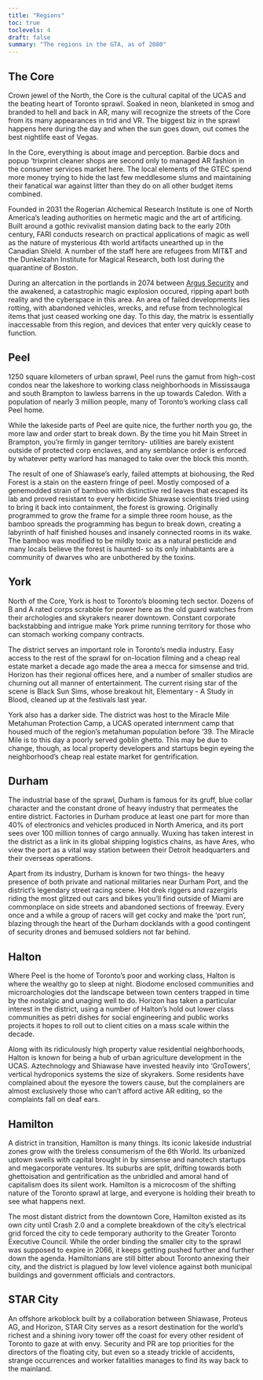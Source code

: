 ```yaml
---
title: "Regions"
toc: true
toclevels: 4
draft: false
summary: "The regions in the GTA, as of 2080"
---
```


## The Core
Crown jewel of the North, the Core is the cultural capital of the UCAS and the beating heart of Toronto sprawl. Soaked in neon, blanketed in smog and branded to hell and back in AR, many will recognize the streets of the Core from its many appearances in trid and VR. The biggest biz in the sprawl happens here during the day and when the sun goes down, out comes the best nightlife east of Vegas.

In the Core, everything is about image and perception. Barbie docs and popup ‘trixprint cleaner shops are second only to managed AR fashion in the consumer services market here. The local elements of the GTEC spend more money trying to hide the last few meddlesome slums and maintaining their fanatical war against litter than they do on all other budget items combined. 

Founded in 2031 the Rogerian Alchemical Research Institute is one of North America’s leading authorities on hermetic magic and the art of artificing. Built around a gothic revivalist mansion dating back to the early 20th century, FARI conducts research on practical applications of magic as well as the nature of mysterious 4th world artifacts unearthed up in the Canadian Shield. A number of the staff here are refugees from MIT&T and the Dunkelzahn Institute for Magical Research, both lost during the quarantine of Boston.

During an altercation in the portlands in 2074 between [Argus Security](law) and the awakened, a catastrophic magic explosion occured, ripping apart both reality and the cyberspace in this area. An area of failed developments lies rotting, with abandoned vehicles, wrecks, and refuse from technological items that just ceased working one day. To this day, the matrix is essentially inaccessable from this region, and devices that enter very quickly cease to function. 


## Peel
1250 square kilometers of urban sprawl, Peel runs the gamut from high-cost condos near the lakeshore to working class neighborhoods in Mississauga and south Brampton to lawless barrens in the up towards Caledon. With a population of nearly 3 million people, many of Toronto’s working class call Peel home.

While the lakeside parts of Peel are quite nice, the further north you go, the more law and order start to break down. By the time you hit Main Street in Brampton, you’re firmly in ganger territory- utilities are barely existent outside of protected corp enclaves, and any semblance order is enforced by whatever petty warlord has managed to take over the block this month.

The result of one of Shiawase’s early, failed attempts at biohousing, the Red Forest is a stain on the eastern fringe of peel. Mostly composed of a genemodded strain of bamboo with distinctive red leaves that escaped its lab and proved resistant to every herbicide Shiawase scientists tried using to bring it back into containment, the forest is growing. Originally programmed to grow the frame for a simple three room house, as the bamboo spreads the programming has begun to break down, creating a labyrinth of half finished houses and insanely connected rooms in its wake. The bamboo was modified to be mildly toxic as a natural pesticide and many locals believe the forest is haunted- so its only inhabitants are a community of dwarves who are unbothered by the toxins.


## York
North of the Core, York is host to Toronto’s blooming tech sector. Dozens of B and A rated corps scrabble for power here as the old guard watches from their archologies and skyrakers nearer downtown. Constant corporate backstabbing and intrigue make York prime running territory for those who can stomach working company contracts.

The district serves an important role in Toronto’s media industry. Easy access to the rest of the sprawl for on-location filming and a cheap real estate market a decade ago made the area a mecca for simsense and trid. Horizon has their regional offices here, and a number of smaller studios are churning out all manner of entertainment. The current rising star of the scene is Black Sun Sims, whose breakout hit, Elementary - A Study in Blood, cleaned up at the festivals last year.

York also has a darker side. The district was host to the Miracle Mile Metahuman Protection Camp, a UCAS operated internment camp that housed much of the region’s metahuman population before ‘39. The Miracle Mile is to this day a poorly served goblin ghetto. This may be due to change, though, as local property developers and startups begin eyeing the neighborhood’s cheap real estate market for gentrification.


## Durham
The industrial base of the sprawl, Durham is famous for its gruff, blue collar character and the constant drone of heavy industry that permeates the entire district. Factories in Durham produce at least one part for more than 40% of electronics and vehicles produced in North America, and its port sees over 100 million tonnes of cargo annually. Wuxing has taken interest in the district as a link in its global shipping logistics chains, as have Ares, who view the port as a vital way station between their Detroit headquarters and their overseas operations.

Apart from its industry, Durham is known for two things- the heavy presence of both private and national militaries near Durham Port, and the district’s legendary street racing scene. Hot drek riggers and razergirls riding the most glitzed out cars and bikes you’ll find outside of Miami are commonplace on side streets and abandoned sections of freeway. Every once and a while a group of racers will get cocky and make the ‘port run’, blazing through the heart of the Durham docklands with a good contingent of security drones and bemused soldiers not far behind.

  
## Halton
Where Peel is the home of Toronto’s poor and working class, Halton is where the wealthy go to sleep at night. Biodome enclosed communities and microarchologies dot the landscape between town centers trapped in time by the nostalgic and unaging well to do. Horizon has taken a particular interest in the district, using a number of Halton’s hold out lower class communities as petri dishes for social engineering and public works projects it hopes to roll out to client cities on a mass scale within the decade.

Along with its ridiculously high property value residential neighborhoods, Halton is known for being a hub of urban agriculture development in the UCAS. Aztechnology and Shiawase have invested heavily into ‘GroTowers’, vertical hydroponics systems the size of skyrakers. Some residents have complained about the eyesore the towers cause, but the complainers are almost exclusively those who can’t afford active AR editing, so the complaints fall on deaf ears.


## Hamilton
A district in transition, Hamilton is many things. Its iconic lakeside industrial zones grow with the tireless consumerism of the 6th World. Its urbanized uptown swells with capital brought in by simsense and nanotech startups and megacorporate ventures. Its suburbs are split, drifting towards both ghettoisation and gentrification as the unbridled and amoral hand of capitalism does its silent work. Hamilton is a microcosm of the shifting nature of the Toronto sprawl at large, and everyone is holding their breath to see what happens next.

The most distant district from the downtown Core, Hamilton existed as its own city until Crash 2.0 and a complete breakdown of the city’s electrical grid forced the city to cede temporary authority to the Greater Toronto Executive Council. While the order binding the smaller city to the sprawl was supposed to expire in 2066, it keeps getting pushed further and further down the agenda. Hamiltonians are still bitter about Toronto annexing their city, and the district is plagued by low level violence against both municipal buildings and government officials and contractors. 

## STAR City
An offshore arkoblock built by a collaboration between Shiawase, Proteus AG, and Horizon, STAR City serves as a resort destination for the world’s richest and a shining ivory tower off the coast for every other resident of Toronto to gaze at with envy. Security and PR are top priorities for the directors of the floating city, but even so a steady trickle of accidents, strange occurrences and worker fatalities manages to find its way back to the mainland.
